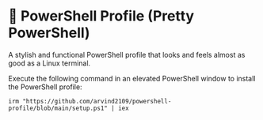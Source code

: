 # 🎨 PowerShell Profile (Pretty PowerShell)

A stylish and functional PowerShell profile that looks and feels almost as good as a Linux terminal.

Execute the following command in an elevated PowerShell window to install the PowerShell profile:

```
irm "https://github.com/arvind2109/powershell-profile/blob/main/setup.ps1" | iex
```